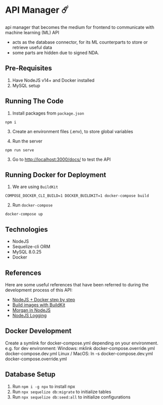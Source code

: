 # API Manager  ☄️
api manager that becomes the medium for frontend to communicate with machine learning (ML) API
- acts as the database connector, for its ML counterparts to store or retrieve useful data
- some parts are hidden due to signed NDA. 

## Pre-Requisites

1. Have NodeJS v14+ and Docker installed
2. MySQL setup

## Running The Code

1. Install packages from `package.json`

```
npm i
```
3. Create an environment files (.env), to store global variables

2. Run the server

```
npm run serve
```

3. Go to [http://localhost:3000/docs/](http://localhost:3000/docs/) to test the API

## Running Docker for Deployment

1. We are using `BuildKit`

```
COMPOSE_DOCKER_CLI_BUILD=1 DOCKER_BUILDKIT=1 docker-compose build
```

2. Run `docker-compose`

```
docker-compose up
```

## Technologies

- NodeJS
- Sequelize-cli ORM
- MySQL 8.0.25
- Docker

## References

Here are some useful references that have been referred to during the development process of this API:

- [NodeJS + Docker step by step](https://blog.logrocket.com/node-js-docker-improve-dx/)
- [Build images with BuildKit](https://docs.docker.com/develop/develop-images/build_enhancements/)
- [Morgan in NodeJS](https://www.geeksforgeeks.org/what-is-morgan-in-node-js/)
- [NodeJS Logging](https://www.sentinelone.com/blog/getting-started-quickly-node-js-logging/)

## Docker Development

Create a symlink for docker-compose.yml depending on your environment.
e.g. for dev environment:
Windows: mklink docker-compose.override.yml docker-compose.dev.yml
Linux / MacOS: ln -s docker-compose.dev.yml docker-compose.override.yml

## Database Setup

1. Run `npm i -g npx` to install npx
2. Run `npx sequelize db:migrate` to initialize tables
3. Run `npx sequelize db:seed:all` to initialize configurations
